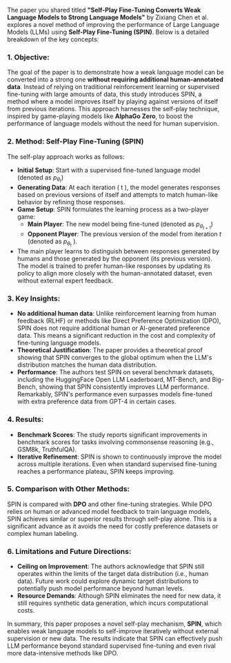 The paper you shared titled **"Self-Play Fine-Tuning Converts Weak Language Models to Strong Language Models"** by Zixiang Chen et al. explores a novel method of improving the performance of Large Language Models (LLMs) using **Self-Play Fine-Tuning (SPIN)**. Below is a detailed breakdown of the key concepts:

### 1. **Objective**: 
The goal of the paper is to demonstrate how a weak language model can be converted into a strong one **without requiring additional human-annotated data**. Instead of relying on traditional reinforcement learning or supervised fine-tuning with large amounts of data, this study introduces SPIN, a method where a model improves itself by playing against versions of itself from previous iterations. This approach harnesses the self-play technique, inspired by game-playing models like **AlphaGo Zero**, to boost the performance of language models without the need for human supervision.

### 2. **Method: Self-Play Fine-Tuning (SPIN)**
The self-play approach works as follows:
- **Initial Setup**: Start with a supervised fine-tuned language model (denoted as $p_{\theta_t}$)
- **Generating Data**: At each iteration \( t \), the model generates responses based on previous versions of itself and attempts to match human-like behavior by refining those responses.
- **Game Setup**: SPIN formulates the learning process as a two-player game:
   - **Main Player**: The new model being fine-tuned (denoted as $p_{\theta_{t+1}}$)
   - **Opponent Player**: The previous version of the model from iteration  $t$  (denoted as $p_{\theta_t}$ ).
- The main player learns to distinguish between responses generated by humans and those generated by the opponent (its previous version). The model is trained to prefer human-like responses by updating its policy to align more closely with the human-annotated dataset, even without external expert feedback.

### 3. **Key Insights**:
- **No additional human data**: Unlike reinforcement learning from human feedback (RLHF) or methods like Direct Preference Optimization (DPO), SPIN does not require additional human or AI-generated preference data. This means a significant reduction in the cost and complexity of fine-tuning language models.
- **Theoretical Justification**: The paper provides a theoretical proof showing that SPIN converges to the global optimum when the LLM's distribution matches the human data distribution.
- **Performance**: The authors test SPIN on several benchmark datasets, including the HuggingFace Open LLM Leaderboard, MT-Bench, and Big-Bench, showing that SPIN consistently improves LLM performance. Remarkably, SPIN's performance even surpasses models fine-tuned with extra preference data from GPT-4 in certain cases.

### 4. **Results**:
- **Benchmark Scores**: The study reports significant improvements in benchmark scores for tasks involving commonsense reasoning (e.g., GSM8k, TruthfulQA).
- **Iterative Refinement**: SPIN is shown to continuously improve the model across multiple iterations. Even when standard supervised fine-tuning reaches a performance plateau, SPIN keeps improving.

### 5. **Comparison with Other Methods**:
SPIN is compared with **DPO** and other fine-tuning strategies. While DPO relies on human or advanced model feedback to train language models, SPIN achieves similar or superior results through self-play alone. This is a significant advance as it avoids the need for costly preference datasets or complex human labeling.

### 6. **Limitations and Future Directions**:
- **Ceiling on Improvement**: The authors acknowledge that SPIN still operates within the limits of the target data distribution (i.e., human data). Future work could explore dynamic target distributions to potentially push model performance beyond human levels.
- **Resource Demands**: Although SPIN eliminates the need for new data, it still requires synthetic data generation, which incurs computational costs.

In summary, this paper proposes a novel self-play mechanism, **SPIN**, which enables weak language models to self-improve iteratively without external supervision or new data. The results indicate that SPIN can effectively push LLM performance beyond standard supervised fine-tuning and even rival more data-intensive methods like DPO.